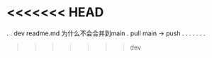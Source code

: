 <<<<<<< HEAD
=======
####
.
. dev readme.md 为什么不会合并到main
. pull main ->  push 
. 
.
.
.
.
.
.
>>>>>>> dev
###
